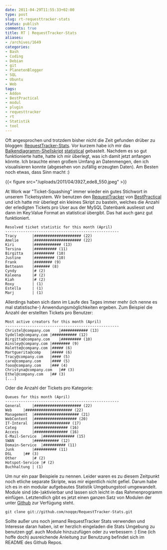 ```yaml
---
date: 2011-04-29T11:55:33+02:00
type: post
slug: rt-requesttracker-stats
status: publish
comments: true
title: RT | RequestTracker-Stats
aliases:
- /archives/1649
categories:
- Bash
- Coding
- Debian
- git
- PlanetenBlogger
- SQL
- Ubuntu
- Web
tags:
- Addon
- BestPractical
- modul
- plugin
- requesttracker
- rt
- Statistik
- tool
---
```


Oft  angesprochen und trotzdem bisher nicht die Zeit gefunden drüber zu bloggen: [RequestTracker-Stats](http://github.com/noqqe/RequestTracker-Stats). Vor kurzem habe ich mir das [Balkendiagramm-Shellskript](/archives/1611) [statistical](http://github.com/noqqe/statistical) gebastelt. Nachdem es so gut funktionierte hatte, hatte ich mir überlegt, was ich damit jetzt anfangen könnte. Ich brauchte einen großem Umfang an Datenmengen, den ich visualisieren konnte (abgesehen von zufällig erzeugten Daten). Am Besten noch etwas, dass Sinn macht :)

{{< figure src="/uploads/2011/04/3927_ede8_550.jpeg" >}}

At Work war "Ticket-Squashing" immer wieder ein gutes Stichwort in unserem Ticketsystem. Wir benutzen den [RequestTracker](http://bestpractical.com/rt/) von [BestPractical](http://bestpractical.com) und ich hatte mir überlegt ein kleines Skript zu basteln, welches die Anzahl der erledigten Tickets pro User aus der MySQL Datenbank ausliesst und dann im Key:Value Format an statistical übergibt. Das hat auch ganz gut funktioniert.



    Resolved ticket statistic for this month (April)
    ---------------------------------------------------
    Tracy		|##################### (22)
    Amelie		|##################### (22)
    Kiri		|############ (13)
    Tersina		|########## (11)
    Birgitta	|######### (10)
    Justine		|######### (10)
    Frank		|######## (9)
    Betteann	|####### (8)
    Cyndy		|# (2)
    Kaleena		|# (2)
    Kiah		|# (2)
    Roxy		| (1)
    Estella		| (1)
    Marj		| (1)



Allerdings haben sich dann im Laufe des Tages immer mehr (ich nenne es mal statistische-) Anwendungsmöglichkeiten ergeben. Zum Beispiel die Anzahl der erstellten Tickets pro Benutzer:



    Most active creators for this month (April)
    ---------------------------------------------------
    Christel@company.com	|############ (13)
    Sydelle@company.com	|########### (12)
    Birgitta@company.com	|######### (10)
    Ainsley@company.com	|######## (9)
    Halette@company.com	|##### (6)
    Martguerita@comp	|##### (6)
    Tracy@company.com	|#### (5)
    care@company.com	|#### (5)
    fooo@company.com	|### (4)
    Christyna@company.com	|## (3)
    Ethel@company.com	|## (3)
    [...]



Oder die Anzahl der Tickets pro Kategorie:



    Queues for this month (April)
    ---------------------------------------------------
    General		|##################### (22)
    Web		|##################### (22)
    Management	|#################### (21)
    WebContent	|################### (20)
    IT-Interal	|################ (17)
    Categ		|############### (16)
    Access		|############### (16)
    E-Mail-Service	|############## (15)
    SWAN		|########### (12)
    Domain-Service	|########## (11)
    Junk		|########## (11)
    DSL		|## (3)
    Other		|# (2)
    Hotspot-Service	|# (2)
    Buchhaltung	| (1)



Um nur ein paar Beispiele zu nennen. Leider waren es zu diesem Zeitpunkt noch etliche separate Skripte, was mir eigentlich nicht gefiel. Darum habe ich es in ein modular aufgebautes Statistik Umgebungstool umgewandelt. Module sind (de-)aktivierbar und lassen sich leicht in das Rahmenprogramm einfügen. Letztendlich gibt es jetzt einen ganzen Satz von Modulen der unter [Github](http://github.com/noqqe/RequestTracker-Stats) zur Verfügung steht.

```
git clone git://github.com/noqqe/RequestTracker-Stats.git
```


Sollte außer uns noch jemand RequestTracker Stats verwenden und Interesse daran haben, ist er herzlich eingeladen die Stats Umgebung zu benutzen ggf. auch Module hinzuzufügen oder zu verbessern :) Eine (ich hoffe doch) ausreichende Anleitung zur Benutzung befindet sich im README des Github Repos.



